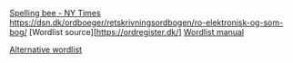[Spelling bee - NY Times](https://www.nytimes.com/puzzles/spelling-bee)
https://dsn.dk/ordboeger/retskrivningsordbogen/ro-elektronisk-og-som-bog/
[Wordlist source][https://ordregister.dk/]
[Wordlist manual](https://ordregister.dk/doc/COR.html)

[Alternative wordlist](https://korpus.dsl.dk/resources/licences/dsl-open.html)

